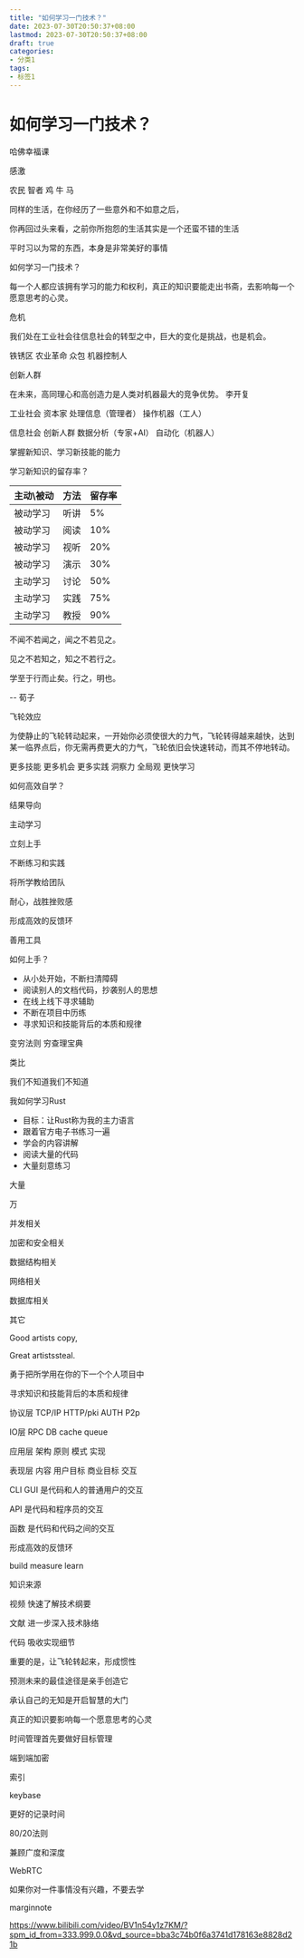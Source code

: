 ```yaml
---
title: "如何学习一门技术？"
date: 2023-07-30T20:50:37+08:00
lastmod: 2023-07-30T20:50:37+08:00
draft: true
categories:
- 分类1
tags:
- 标签1
---
```


# 如何学习一门技术？

哈佛幸福课

感激

农民 智者  鸡 牛 马

同样的生活，在你经历了一些意外和不如意之后，

你再回过头来看，之前你所抱怨的生活其实是一个还蛮不错的生活

平时习以为常的东西，本身是非常美好的事情

如何学习一门技术？

每一个人都应该拥有学习的能力和权利，真正的知识要能走出书斋，去影响每一个愿意思考的心灵。

危机

我们处在工业社会往信息社会的转型之中，巨大的变化是挑战，也是机会。

铁锈区 农业革命 众包 机器控制人

创新人群

在未来，高同理心和高创造力是人类对机器最大的竞争优势。  李开复

工业社会  资本家   处理信息（管理者）  操作机器（工人）

信息社会 创新人群  数据分析（专家+AI）  自动化（机器人）

掌握新知识、学习新技能的能力

学习新知识的留存率？

| 主动\被动 | 方法 | 留存率 |
| --------- | ---- | ------ |
| 被动学习  | 听讲 | 5%     |
| 被动学习  | 阅读 | 10%    |
| 被动学习  | 视听 | 20%    |
| 被动学习  | 演示 | 30%    |
| 主动学习  | 讨论 | 50%    |
| 主动学习  | 实践 | 75%    |
| 主动学习  | 教授 | 90%    |

不闻不若闻之，闻之不若见之。

见之不若知之，知之不若行之。

学至于行而止矣。行之，明也。

-- 荀子

飞轮效应

为使静止的飞轮转动起来，一开始你必须使很大的力气，飞轮转得越来越快，达到某一临界点后，你无需再费更大的力气，飞轮依旧会快速转动，而其不停地转动。

更多技能 更多机会 更多实践  洞察力 全局观   更快学习

如何高效自学？

结果导向

主动学习

立刻上手

不断练习和实践

将所学教给团队

耐心，战胜挫败感

形成高效的反馈环

善用工具

如何上手？

- 从小处开始，不断扫清障碍
- 阅读别人的文档代码，抄袭别人的思想
- 在线上线下寻求辅助
- 不断在项目中历练
- 寻求知识和技能背后的本质和规律

变穷法则 穷查理宝典

类比

我们不知道我们不知道

我如何学习Rust

- 目标：让Rust称为我的主力语言
- 跟着官方电子书练习一遍
- 学会的内容讲解
- 阅读大量的代码
- 大量刻意练习

大量

万

并发相关

加密和安全相关

数据结构相关

网络相关

数据库相关

其它

Good artists copy,

Great  artistssteal.

勇于把所学用在你的下一个个人项目中

寻求知识和技能背后的本质和规律

协议层  TCP/IP  HTTP/pki  AUTH   P2p

IO层 RPC DB cache queue

应用层 架构  原则 模式  实现

表现层  内容  用户目标  商业目标 交互

CLI GUI   是代码和人的普通用户的交互

API 是代码和程序员的交互

函数 是代码和代码之间的交互

形成高效的反馈环

build measure learn

知识来源

视频  快速了解技术纲要

文献  进一步深入技术脉络

代码 吸收实现细节

重要的是，让飞轮转起来，形成惯性

预测未来的最佳途径是亲手创造它

承认自己的无知是开启智慧的大门

真正的知识要影响每一个愿意思考的心灵

时间管理首先要做好目标管理

端到端加密

索引

keybase

更好的记录时间

80/20法则

兼顾广度和深度

WebRTC

如果你对一件事情没有兴趣，不要去学

marginnote

<https://www.bilibili.com/video/BV1n54y1z7KM/?spm_id_from=333.999.0.0&vd_source=bba3c74b0f6a3741d178163e8828d21b>

